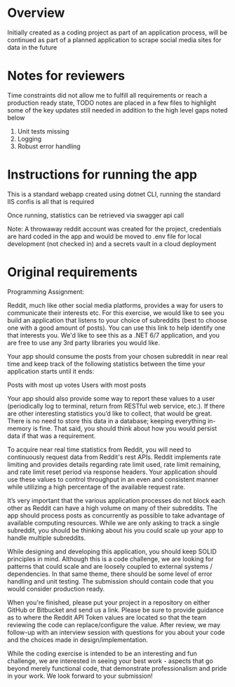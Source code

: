 ﻿# Overview
Initially created as a coding project as part of an application process, will be continued as part of a planned application to scrape social media sites for data in the future

# Notes for reviewers
Time constraints did not allow me to fulfill all requirements or reach a production ready state, TODO notes are placed in a few files to highlight some of the key updates still needed in addition to the high level gaps noted below

1. Unit tests missing
2. Logging
3. Robust error handling

# Instructions for running the app
This is a standard webapp created using dotnet CLI, running the standard IIS confis is all that is required

Once running, statistics can be retrieved via swagger api call

Note: A throwaway reddit account was created for the project, credentials are hard coded in the app and would be moved to .env file for local development (not checked in) and a secrets vault in a cloud deployment

# Original requirements
Programming Assignment:



Reddit, much like other social media platforms, provides a way for users to communicate their interests etc. For this exercise, we would like to see you build an application that listens to your choice of subreddits (best to choose one with a good amount of posts). You can use this link to help identify one that interests you.  We'd like to see this as a .NET 6/7 application, and you are free to use any 3rd party libraries you would like.



Your app should consume the posts from your chosen subreddit in near real time and keep track of the following statistics between the time your application starts until it ends:

Posts with most up votes
Users with most posts


Your app should also provide some way to report these values to a user (periodically log to terminal, return from RESTful web service, etc.). If there are other interesting statistics you’d like to collect, that would be great. There is no need to store this data in a database; keeping everything in-memory is fine. That said, you should think about how you would persist data if that was a requirement.



To acquire near real time statistics from Reddit, you will need to continuously request data from Reddit's rest APIs.  Reddit implements rate limiting and provides details regarding rate limit used, rate limit remaining, and rate limit reset period via response headers.  Your application should use these values to control throughput in an even and consistent manner while utilizing a high percentage of the available request rate.



It’s very important that the various application processes do not block each other as Reddit can have a high volume on many of their subreddits.  The app should process posts as concurrently as possible to take advantage of available computing resources. While we are only asking to track a single subreddit, you should be thinking about his you could scale up your app to handle multiple subreddits.



While designing and developing this application, you should keep SOLID principles in mind. Although this is a code challenge, we are looking for patterns that could scale and are loosely coupled to external systems / dependencies. In that same theme, there should be some level of error handling and unit testing. The submission should contain code that you would consider production ready.



When you're finished, please put your project in a repository on either GitHub or Bitbucket and send us a link. Please be sure to provide guidance as to where the Reddit API Token values are located so that the team reviewing the code can replace/configure the value. After review, we may follow-up with an interview session with questions for you about your code and the choices made in design/implementation.



While the coding exercise is intended to be an interesting and fun challenge, we are interested in seeing your best work - aspects that go beyond merely functional code, that demonstrate professionalism and pride in your work.  We look forward to your submission!